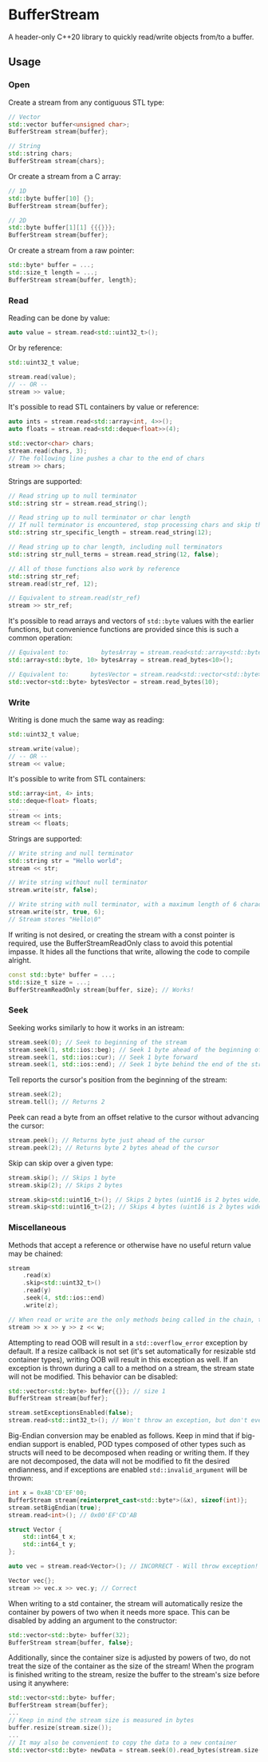 # BufferStream
A header-only C++20 library to quickly read/write objects from/to a buffer.

## Usage

### Open

Create a stream from any contiguous STL type:
```cpp
// Vector
std::vector buffer<unsigned char>;
BufferStream stream{buffer};

// String
std::string chars;
BufferStream stream{chars};
```

Or create a stream from a C array:
```cpp
// 1D
std::byte buffer[10] {};
BufferStream stream{buffer};

// 2D
std::byte buffer[1][1] {{{}}};
BufferStream stream{buffer};
```

Or create a stream from a raw pointer:
```cpp
std::byte* buffer = ...;
std::size_t length = ...;
BufferStream stream{buffer, length};
```

### Read

Reading can be done by value:
```cpp
auto value = stream.read<std::uint32_t>();
```

Or by reference:
```cpp
std::uint32_t value;

stream.read(value);
// -- OR --
stream >> value;
```

It's possible to read STL containers by value or reference:
```cpp
auto ints = stream.read<std::array<int, 4>>();
auto floats = stream.read<std::deque<float>>(4);

std::vector<char> chars;
stream.read(chars, 3);
// The following line pushes a char to the end of chars
stream >> chars;
```

Strings are supported:
```cpp
// Read string up to null terminator
std::string str = stream.read_string();

// Read string up to null terminator or char length
// If null terminator is encountered, stop processing chars and skip the rest of the length of the string
std::string str_specific_length = stream.read_string(12);

// Read string up to char length, including null terminators
std::string str_null_terms = stream.read_string(12, false);

// All of those functions also work by reference
std::string str_ref;
stream.read(str_ref, 12);

// Equivalent to stream.read(str_ref)
stream >> str_ref;
```

It's possible to read arrays and vectors of `std::byte` values with the earlier functions,
but convenience functions are provided since this is such a common operation:
```cpp
// Equivalent to:         bytesArray = stream.read<std::array<std::byte, 10>>();
std::array<std::byte, 10> bytesArray = stream.read_bytes<10>();

// Equivalent to:      bytesVector = stream.read<std::vector<std::byte>>(10);
std::vector<std::byte> bytesVector = stream.read_bytes(10);
```

### Write

Writing is done much the same way as reading:
```cpp
std::uint32_t value;

stream.write(value);
// -- OR --
stream << value;
```

It's possible to write from STL containers:
```cpp
std::array<int, 4> ints;
std::deque<float> floats;
...
stream << ints;
stream << floats;
```

Strings are supported:
```cpp
// Write string and null terminator
std::string str = "Hello world";
stream << str;

// Write string without null terminator
stream.write(str, false);

// Write string with null terminator, with a maximum length of 6 characters
stream.write(str, true, 6);
// Stream stores "Hello\0"
```

If writing is not desired, or creating the stream with a const pointer is required,
use the BufferStreamReadOnly class to avoid this potential impasse. It hides all
the functions that write, allowing the code to compile alright.
```cpp
const std::byte* buffer = ...;
std::size_t size = ...;
BufferStreamReadOnly stream{buffer, size}; // Works!
```

### Seek

Seeking works similarly to how it works in an istream:
```cpp
stream.seek(0); // Seek to beginning of the stream
stream.seek(1, std::ios::beg); // Seek 1 byte ahead of the beginning of the stream
stream.seek(1, std::ios::cur); // Seek 1 byte forward
stream.seek(1, std::ios::end); // Seek 1 byte behind the end of the stream
```

Tell reports the cursor's position from the beginning of the stream:
```cpp
stream.seek(2);
stream.tell(); // Returns 2
```

Peek can read a byte from an offset relative to the cursor without advancing the cursor:
```cpp
stream.peek(); // Returns byte just ahead of the cursor
stream.peek(2); // Returns byte 2 bytes ahead of the cursor
```

Skip can skip over a given type:
```cpp
stream.skip(); // Skips 1 byte
stream.skip(2); // Skips 2 bytes

stream.skip<std::uint16_t>(); // Skips 2 bytes (uint16 is 2 bytes wide)
stream.skip<std::uint16_t>(2); // Skips 4 bytes (uint16 is 2 bytes wide)
```

### Miscellaneous

Methods that accept a reference or otherwise have no useful return value may be chained:
```cpp
stream
	.read(x)
	.skip<std::uint32_t>()
	.read(y)
	.seek(4, std::ios::end)
	.write(z);

// When read or write are the only methods being called in the chain, this works too
stream >> x >> y >> z << w;
```

Attempting to read OOB will result in a `std::overflow_error` exception by default. If a resize
callback is not set (it's set automatically for resizable std container types), writing OOB will
result in this exception as well. If an exception is thrown during a call to a method on a stream,
the stream state will not be modified. This behavior can be disabled:
```cpp
std::vector<std::byte> buffer{{}}; // size 1
BufferStream stream{buffer};

stream.setExceptionsEnabled(false);
stream.read<std::int32_t>(); // Won't throw an exception, but don't ever do this please - it's UB
```

Big-Endian conversion may be enabled as follows. Keep in mind that if big-endian support is enabled,
POD types composed of other types such as structs will need to be decomposed when reading or writing
them. If they are not decomposed, the data will not be modified to fit the desired endianness, and
if exceptions are enabled `std::invalid_argument` will be thrown:
```cpp
int x = 0xAB'CD'EF'00;
BufferStream stream{reinterpret_cast<std::byte*>(&x), sizeof(int)};
stream.setBigEndian(true);
stream.read<int>(); // 0x00'EF'CD'AB

struct Vector {
	std::int64_t x;
	std::int64_t y;
};

auto vec = stream.read<Vector>(); // INCORRECT - Will throw exception!

Vector vec{};
stream >> vec.x >> vec.y; // Correct
```

When writing to a std container, the stream will automatically resize the container by
powers of two when it needs more space. This can be disabled by adding an argument to
the constructor:
```cpp
std::vector<std::byte> buffer(32);
BufferStream stream{buffer, false};
```

Additionally, since the container size is adjusted by powers of two, do not treat the size
of the container as the size of the stream! When the program is finished writing to the stream,
resize the buffer to the stream's size before using it anywhere:
```cpp
std::vector<std::byte> buffer;
BufferStream stream{buffer};
...
// Keep in mind the stream size is measured in bytes
buffer.resize(stream.size());
...
// It may also be convenient to copy the data to a new container
std::vector<std::byte> newData = stream.seek(0).read_bytes(stream.size());
```
